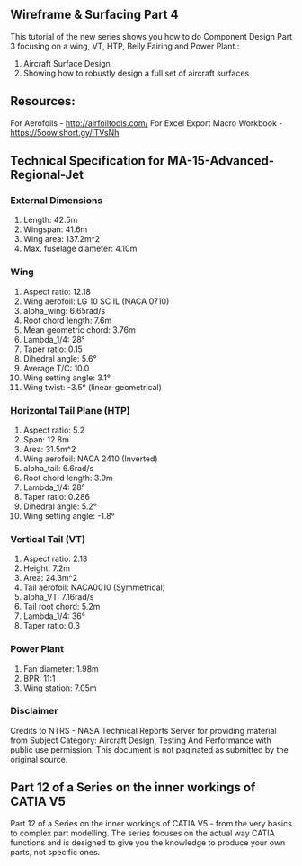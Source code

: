 ##  Wireframe & Surfacing Part 4

This tutorial of the new series shows you how to do Component Design Part 3 focusing on a wing, VT, HTP, Belly Fairing and Power Plant.:
1. Aircraft Surface Design
2. Showing how to robustly design a full set of aircraft surfaces

## Resources:

For Aerofoils - http://airfoiltools.com/
For Excel Export Macro Workbook - https://5oow.short.gy/iTVsNh

## Technical Specification for MA-15-Advanced-Regional-Jet

### External Dimensions

1. Length: 42.5m
2. Wingspan: 41.6m
3. Wing area: 137.2m^2
4. Max. fuselage diameter: 4.10m

### Wing

1. Aspect ratio: 12.18
2. Wing aerofoil: LG 10 SC IL (NACA 0710)
3. alpha_wing: 6.65rad/s
4. Root chord length: 7.6m
5. Mean geometric chord: 3.76m
6. Lambda_1/4: 28°
7. Taper ratio: 0.15
8. Dihedral angle: 5.6°
9. Average T/C: 10.0
10. Wing setting angle: 3.1°
11. Wing twist: -3.5° (linear-geometrical)

### Horizontal Tail Plane (HTP)

1. Aspect ratio: 5.2
2. Span: 12.8m
3. Area: 31.5m^2
4. Wing aerofoil: NACA 2410 (Inverted)
5. alpha_tail: 6.6rad/s
6. Root chord length: 3.9m
7. Lambda_1/4: 28°
8. Taper ratio: 0.286
9. Dihedral angle: 5.2°
10. Wing setting angle: -1.8°

### Vertical Tail (VT)

1. Aspect ratio: 2.13
2. Height: 7.2m
3. Area: 24.3m^2
4. Tail aerofoil: NACA0010 (Symmetrical)
5. alpha_VT: 7.16rad/s
6. Tail root chord: 5.2m
7. Lambda_1/4: 36°
8. Taper ratio: 0.3

### Power Plant

1. Fan diameter: 1.98m
2. BPR: 11:1
3. Wing station: 7.05m

### Disclaimer

Credits to NTRS - NASA Technical Reports Server for providing material from Subject Category: Aircraft Design, Testing And Performance with public use permission.
This document is not paginated as submitted by the original source.


## Part 12 of a Series on the inner workings of CATIA V5

Part 12 of a Series on the inner workings of CATIA V5 - from the very basics to complex part modelling. The series focuses on the actual way CATIA functions and is designed to give you the knowledge to produce your own parts, not specific ones.
